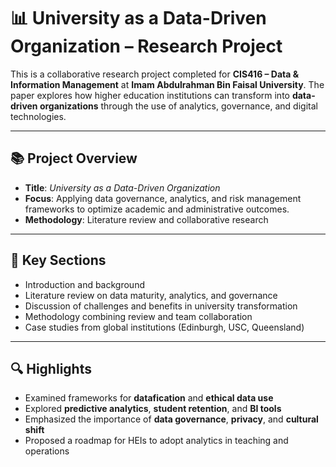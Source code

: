 # 📊 University as a Data-Driven Organization – Research Project

This is a collaborative research project completed for **CIS416 – Data & Information Management** at **Imam Abdulrahman Bin Faisal University**. The paper explores how higher education institutions can transform into **data-driven organizations** through the use of analytics, governance, and digital technologies.

---

## 📚 Project Overview

- **Title**: *University as a Data-Driven Organization*
- **Focus**: Applying data governance, analytics, and risk management frameworks to optimize academic and administrative outcomes.
- **Methodology**: Literature review and collaborative research

---

## 📌 Key Sections

- Introduction and background
- Literature review on data maturity, analytics, and governance
- Discussion of challenges and benefits in university transformation
- Methodology combining review and team collaboration
- Case studies from global institutions (Edinburgh, USC, Queensland)

---

## 🔍 Highlights

- Examined frameworks for **datafication** and **ethical data use**
- Explored **predictive analytics**, **student retention**, and **BI tools**
- Emphasized the importance of **data governance**, **privacy**, and **cultural shift**
- Proposed a roadmap for HEIs to adopt analytics in teaching and operations
